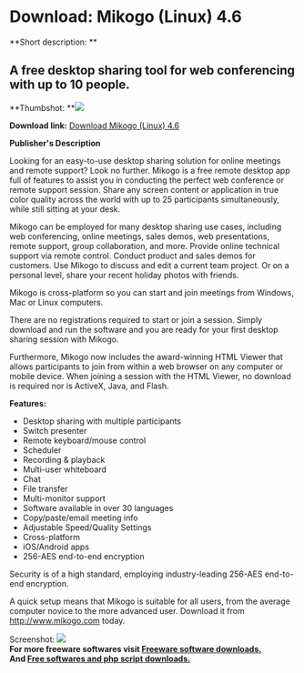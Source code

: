 # Download: Mikogo (Linux) 4.6

**Short description: **

## A free desktop sharing tool for web conferencing with up to 10 people.

  
**Thumbshot: **![](http://www.freewarefiles.com/screenshot/mikogolinux4_md.jpg)   
  
**Download link:** [Download Mikogo (Linux) 4.6](http://freesoftwares.boysofts.com/Mikogo-Linux_program_70693.html)  
  

**Publisher's Description**  
  

Looking for an easy-to-use desktop sharing solution for online meetings and
remote support? Look no further. Mikogo is a free remote desktop app full of
features to assist you in conducting the perfect web conference or remote
support session. Share any screen content or application in true color quality
across the world with up to 25 participants simultaneously, while still
sitting at your desk.

Mikogo can be employed for many desktop sharing use cases, including web
conferencing, online meetings, sales demos, web presentations, remote support,
group collaboration, and more. Provide online technical support via remote
control. Conduct product and sales demos for customers. Use Mikogo to discuss
and edit a current team project. Or on a personal level, share your recent
holiday photos with friends.

Mikogo is cross-platform so you can start and join meetings from Windows, Mac
or Linux computers.

There are no registrations required to start or join a session. Simply
download and run the software and you are ready for your first desktop sharing
session with Mikogo.

Furthermore, Mikogo now includes the award-winning HTML Viewer that allows
participants to join from within a web browser on any computer or mobile
device. When joining a session with the HTML Viewer, no download is required
nor is ActiveX, Java, and Flash.

**Features:**

  * Desktop sharing with multiple participants
  * Switch presenter
  * Remote keyboard/mouse control
  * Scheduler
  * Recording & playback
  * Multi-user whiteboard
  * Chat
  * File transfer
  * Multi-monitor support
  * Software available in over 30 languages
  * Copy/paste/email meeting info
  * Adjustable Speed/Quality Settings
  * Cross-platform
  * iOS/Android apps
  * 256-AES end-to-end encryption

Security is of a high standard, employing industry-leading 256-AES end-to-end
encryption.

A quick setup means that Mikogo is suitable for all users, from the average
computer novice to the more advanced user. Download it from
http://www.mikogo.com today.

  
  
Screenshot: ![](http://www.freewarefiles.com/screenshot/mikogolinux4.jpg)  
**For more freeware softwares visit [Freeware software downloads.](http://freesoftwares.boysofts.com/)**   
**And [Free softwares and php script downloads.](http://www.boysofts.com/)**

